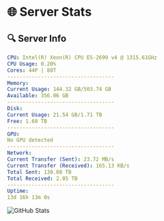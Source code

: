 # 🌐 Server Stats
## 🔍 Server Info
```yaml
CPU: Intel(R) Xeon(R) CPU E5-2699 v4 @ 1315.61GHz
CPU Usage: 0.20%
Cores: 44P | 88T
-----------------------------------
Memory:
Current Usage: 144.32 GB/503.74 GB
Available: 356.06 GB
-----------------------------------
Disk:
Current Usage: 21.54 GB/1.71 TB
Free: 1.60 TB
-----------------------------------
GPU:
No GPU detected
-----------------------------------
Network:
Current Transfer (Sent): 23.72 MB/s
Current Transfer (Received): 165.13 KB/s
Total Sent: 130.08 TB
Total Received: 2.05 TB
-----------------------------------
Uptime:
13d 16h 13m 0s
```
![GitHub Stats](https://img.shields.io/badge/Updated-2025-02-21_14:56:18-blue)